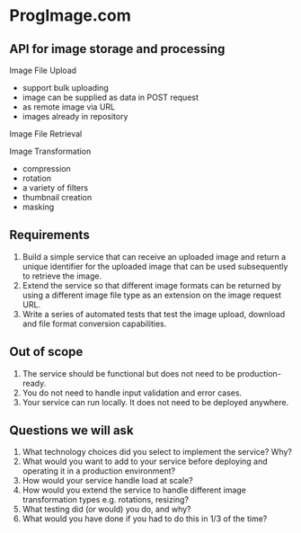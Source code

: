 # ProgImage.com
## API for image storage and processing

Image File Upload
- support bulk uploading
- image can be supplied as data in POST request
- as remote image via URL
- images already in repository

Image File Retrieval

Image Transformation
- compression
- rotation
- a variety of filters
- thumbnail creation
- masking


## Requirements
1. Build a simple service that can receive an uploaded image and return a unique
identifier for the uploaded image that can be used subsequently to retrieve the
image.
2. Extend the service so that different image formats can be returned by using a
different image file type as an extension on the image request URL.
3. Write a series of automated tests that test the image upload, download and file
format conversion capabilities.

## Out of scope
1. The service should be functional but does not need to be production-ready.
2. You do not need to handle input validation and error cases.
3. Your service can run locally. It does not need to be deployed anywhere.

## Questions we will ask
1. What technology choices did you select to implement the service? Why?
2. What would you want to add to your service before deploying and operating it in a
production environment?
3. How would your service handle load at scale?
4. How would you extend the service to handle different image transformation types
e.g. rotations, resizing?
5. What testing did (or would) you do, and why?
6. What would you have done if you had to do this in 1/3 of the time?